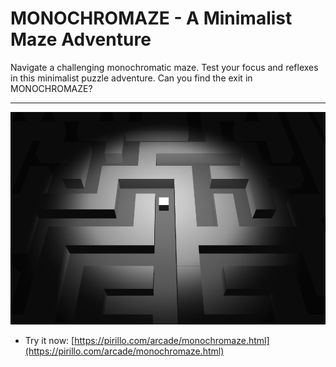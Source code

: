 # MONOCHROMAZE - A Minimalist Maze Adventure

Navigate a challenging monochromatic maze. Test your focus and reflexes in this minimalist puzzle adventure. Can you find the exit in MONOCHROMAZE?

---

![Screenshot](https://raw.githubusercontent.com/ChrisPirillo/monochromaze/main/assets/screenshot.png)

* Try it now: [https://pirillo.com/arcade/monochromaze.html](https://pirillo.com/arcade/monochromaze.html)